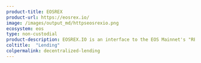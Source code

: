 ```yaml
---
product-title: EOSREX
product-url: https://eosrex.io/
image: /images/output_md/httpseosrexio.png
ecosystem: eos
type: non-custodial
product-description: EOSREX.IO is an interface to the EOS Mainnet's "REX" smart, where users can lend EOS and borrow CPU & NET resources.
coltitle:  "Lending"
colpermalink: decentralized-lending
---
```

